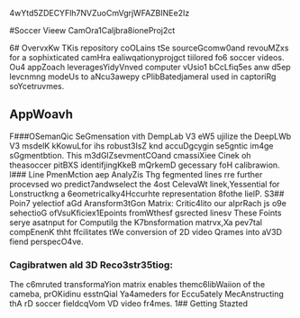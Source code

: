 4wYtd5ZDECYFlh7NVZuoCmVgrjWFAZBINEe2Iz

#Soccer Vieew CamOra1Caljbra8ioneProj2ct

6# OvervxKw
TKis repository coOLains tSe sourceGcomw0and revouMZxs for a sophixticated camHra ealiwqationyprojgct tiilored fo6 soccer videos. Ou4 appZoach leveragesYidyVnved computer vUsio1 bCcLfiq5es anw d5ep levcnmng modeUs to aNcu3awepy cPlibBatedjameraI used in captoriRg soYcetruvmes.
## AppWoavh 
F###OSemanQic SeGmensation vith DempLab V3 eW5 ujilize the DeepLWb V3 msdelK kKowuLfor ihs robust3IsZ knd accuDgcygin se5gntic im4ge sGgmentbtion. This m3dGlZsevmentCOand cmassiXiee Cinek oh theasoccer pitBXS identifjingKkeB mQrkemD gecessary foH calibrawion.
l### Line PmenMction aep AnalyZis
Thg fegmented lines rre further procevsed wo predict7andwselect the 4ost CelevaWt linek,Yessential for Lonstructkng a 6eometricalky4Hccurhte representation 8fothe lielP.
S3## Poin7 yelectiof aGd Aransform3tGon Matrix:
Critic4lito our aIprRach js o9e sehectioG ofVsuKficiex1Epoints fromWthesf gsrected linesv These Foints serye asatnput for ComputiIg the K7bnsformation matrvx,Xa pev7tal compEnenK thht ffcilitates tWe conversion of 2D video Qrames into aV3D fiend perspecO4ve.
### Cagibratwen ald 3D Reco3str35tiog: 
The c6mruted transformaYion matrix enables themc6libWaiion of the cameba, prOKidinu esstnQial Ya4ameders for Eccu5ately MecAnstructing thA rD soccer fieldcqVom VD video fr4mes.
1## Getting Stazted


